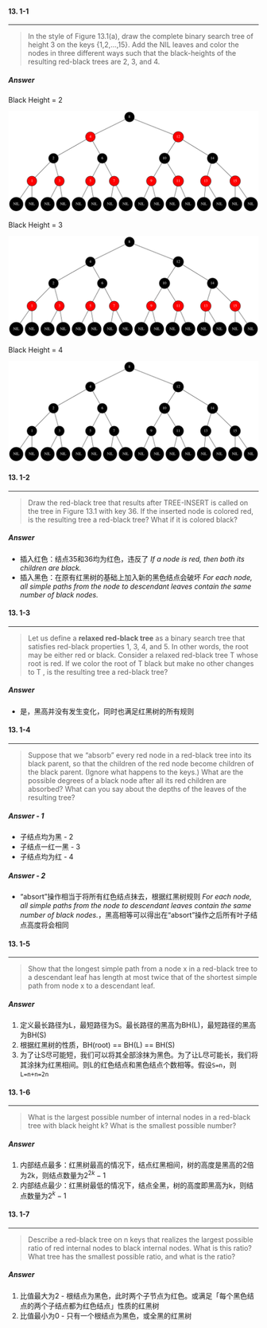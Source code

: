 #### 13. 1-1

------

>In the style of Figure 13.1(a), draw the complete binary search tree of height 3 on the keys {1,2,...,15}. Add the NIL leaves and color the nodes in three different ways such that the black-heights of the resulting red-black trees are 2, 3, and 4.

##### Answer

Black Height = 2

![13.1-1-a](./src/13.1-1-a.png)

Black Height = 3

![13.1-1-b](./src/13.1-1-b.png)

Black Height = 4

![13.1-1-c](./src/13.1-1-c.png)

#### 13. 1-2

------

> Draw the red-black tree that results after TREE-INSERT is called on the tree in Figure 13.1 with key 36. If the inserted node is colored red, is the resulting tree a red-black tree? What if it is colored black?

##### Answer

- 插入红色：结点35和36均为红色，违反了 *If a node is red, then both its children are black.*
- 插入黑色：在原有红黑树的基础上加入新的黑色结点会破坏 *For each node, all simple paths from the node to descendant leaves contain the same number of black nodes.*

#### 13. 1-3

------

> Let us define a **relaxed red-black tree** as a binary search tree that satisfies red-black properties 1, 3, 4, and 5. In other words, the root may be either red or black. Consider a relaxed red-black tree T whose root is red. If we color the root of T black but make no other changes to T , is the resulting tree a red-black tree?

##### Answer

- 是，黑高并没有发生变化，同时也满足红黑树的所有规则

#### 13. 1-4

------

> Suppose that we “absorb” every red node in a red-black tree into its black parent, so that the children of the red node become children of the black parent. (Ignore what happens to the keys.) What are the possible degrees of a black node after all its red children are absorbed? What can you say about the depths of the leaves of the resulting tree?

##### Answer - 1

- 子结点均为黑 - 2
- 子结点一红一黑 - 3
- 子结点均为红 - 4

##### Answer - 2

- “absort”操作相当于将所有红色结点抹去，根据红黑树规则 *For each node, all simple paths from the node to descendant leaves contain the same number of black nodes.*，黑高相等可以得出在“absort”操作之后所有叶子结点高度将会相同

#### 13. 1-5

------

> Show that the longest simple path from a node x in a red-black tree to a descendant leaf has length at most twice that of the shortest simple path from node x to a descendant leaf.

##### Answer

1. 定义最长路径为L，最短路径为S。最长路径的黑高为BH(L)，最短路径的黑高为BH(S)
2. 根据红黑树的性质，BH(root) == BH(L) == BH(S)
3. 为了让S尽可能短，我们可以将其全部涂抹为黑色。为了让L尽可能长，我们将其涂抹为红黑相间。则L的红色结点和黑色结点个数相等。假设`S=n`，则`L=n+n=2n`

#### 13. 1-6

------

> What is the largest possible number of internal nodes in a red-black tree with black height k? What is the smallest possible number?

##### Answer

1. 内部结点最多：红黑树最高的情况下，结点红黑相间，树的高度是黑高的2倍为2k，则结点数量为$2^{2k}-1$
2. 内部结点最少：红黑树最低的情况下，结点全黑，树的高度即黑高为k，则结点数量为$2^k-1$

#### 13. 1-7

------

> Describe a red-black tree on n keys that realizes the largest possible ratio of red internal nodes to black internal nodes. What is this ratio? What tree has the smallest possible ratio, and what is the ratio?

##### Answer

1. 比值最大为2 - 根结点为黑色，此时两个子节点为红色。或满足「每个黑色结点的两个子结点都为红色结点」性质的红黑树
2. 比值最小为0 - 只有一个根结点为黑色，或全黑的红黑树



